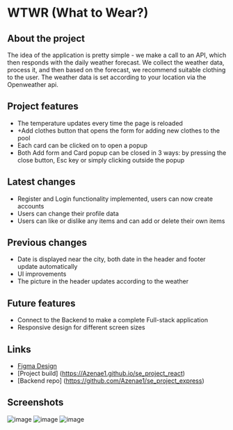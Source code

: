 # WTWR (What to Wear?)

## About the project

The idea of the application is pretty simple - we make a call to an API, which then responds with the daily weather forecast. We collect the weather data, process it, and then based on the forecast, we recommend suitable clothing to the user.
The weather data is set according to your location via the Openweather api.

## Project features

- The temperature updates every time the page is reloaded
- +Add clothes button that opens the form for adding new clothes to the pool
- Each card can be clicked on to open a popup
- Both Add form and Card popup can be closed in 3 ways: by pressing the close button, Esc key or simply clicking outside the popup

## Latest changes

- Register and Login functionality implemented, users can now create accounts
- Users can change their profile data
- Users can like or dislike any items and can add or delete their own items

## Previous changes

- Date is displayed near the city, both date in the header and footer update automatically
- UI improvements
- The picture in the header updates according to the weather

## Future features

- Connect to the Backend to make a complete Full-stack application
- Responsive design for different screen sizes

## Links

- [Figma Design](https://www.figma.com/file/DTojSwldenF9UPKQZd6RRb/Sprint-10%3A-WTWR)
- [Project build] (https://Azenae1.github.io/se_project_react)
- [Backend repo] (https://github.com/Azenae1/se_project_express)

## Screenshots

![image](https://github.com/Azenae1/se_project_react/assets/139771209/a339fc6e-0415-4dc4-9777-f854bc7d5acc)
![image](https://github.com/Azenae1/se_project_react/assets/139771209/338dd645-3a41-4d16-a692-e7824a5b0e94)
![image](https://github.com/Azenae1/se_project_react/assets/139771209/69397991-4440-4c6f-91a8-4c9a1eead839)
